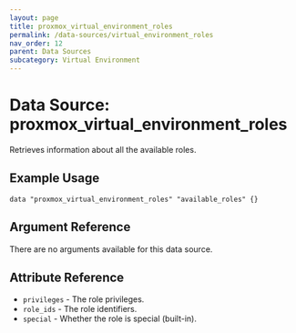 ```yaml
---
layout: page
title: proxmox_virtual_environment_roles
permalink: /data-sources/virtual_environment_roles
nav_order: 12
parent: Data Sources
subcategory: Virtual Environment
---
```


# Data Source: proxmox_virtual_environment_roles

Retrieves information about all the available roles.

## Example Usage

```
data "proxmox_virtual_environment_roles" "available_roles" {}
```

## Argument Reference

There are no arguments available for this data source.

## Attribute Reference

* `privileges` - The role privileges.
* `role_ids` - The role identifiers.
* `special` - Whether the role is special (built-in).

